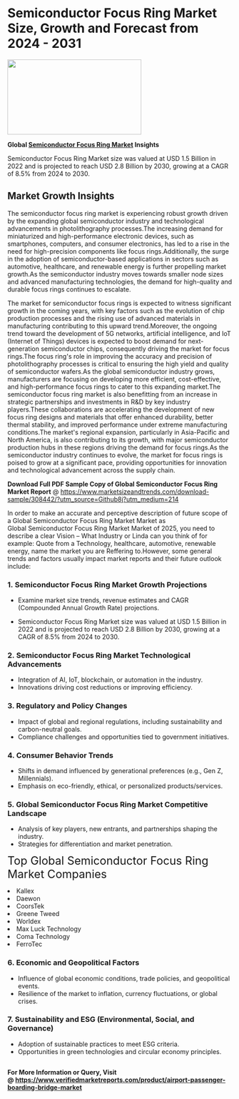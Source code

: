 <H1>Semiconductor Focus Ring Market Size, Growth and Forecast from 2024 - 2031</H1><img class="aligncenter size-medium wp-image-584254" src="https://thirdeyenews.in/wp-content/uploads/2024/09/Global-Market-Research-300x168.jpeg" alt="" width="300" height="168" /><p><strong>Global&nbsp;<a href="https://www.marketsizeandtrends.com/download-sample/308442/?utm_source=Github8j?utm_medium=214">Semiconductor Focus Ring Market</a> Insights</strong></p><p>Semiconductor Focus Ring Market size was valued at USD 1.5 Billion in 2022 and is projected to reach USD 2.8 Billion by 2030, growing at a CAGR of 8.5% from 2024 to 2030.</p><p><h2>Market Growth Insights</h2> <p>The semiconductor focus ring market is experiencing robust growth driven by the expanding global semiconductor industry and technological advancements in photolithography processes.The increasing demand for miniaturized and high-performance electronic devices, such as smartphones, computers, and consumer electronics, has led to a rise in the need for high-precision components like focus rings.Additionally, the surge in the adoption of semiconductor-based applications in sectors such as automotive, healthcare, and renewable energy is further propelling market growth.As the semiconductor industry moves towards smaller node sizes and advanced manufacturing technologies, the demand for high-quality and durable focus rings continues to escalate.</p> <p>The market for semiconductor focus rings is expected to witness significant growth in the coming years, with key factors such as the evolution of chip production processes and the rising use of advanced materials in manufacturing contributing to this upward trend.Moreover, the ongoing trend toward the development of 5G networks, artificial intelligence, and IoT (Internet of Things) devices is expected to boost demand for next-generation semiconductor chips, consequently driving the market for focus rings.The focus ring's role in improving the accuracy and precision of photolithography processes is critical to ensuring the high yield and quality of semiconductor wafers.As the global semiconductor industry grows, manufacturers are focusing on developing more efficient, cost-effective, and high-performance focus rings to cater to this expanding market.The semiconductor focus ring market is also benefitting from an increase in strategic partnerships and investments in R&D by key industry players.These collaborations are accelerating the development of new focus ring designs and materials that offer enhanced durability, better thermal stability, and improved performance under extreme manufacturing conditions.The market's regional expansion, particularly in Asia-Pacific and North America, is also contributing to its growth, with major semiconductor production hubs in these regions driving the demand for focus rings.As the semiconductor industry continues to evolve, the market for focus rings is poised to grow at a significant pace, providing opportunities for innovation and technological advancement across the supply chain.</p> <p><span class=""><strong>Download Full PDF Sample Copy of Global Semiconductor Focus Ring Market Report</strong> @ <a href="https://www.marketsizeandtrends.com/download-sample/308442/?utm_source=Github8j?utm_medium=214" target="_blank">https://www.marketsizeandtrends.com/download-sample/308442/?utm_source=Github8j?utm_medium=214</a></span></p><p>In order to make an accurate and perceptive description of future scope of a Global&nbsp;Semiconductor Focus Ring Market Market as Global&nbsp;Semiconductor Focus Ring Market Market of 2025, you need to describe a clear Vision &ndash; What Industry or Linda can you think of for example: Quote from a Technology, healthcare, automotive, renewable energy, name the market you are Reffering to.However, some general trends and factors usually impact market reports and their future outlook include:</p><h3>1.&nbsp;<strong>Semiconductor Focus Ring Market Growth Projections</strong></h3><ul><li>Examine market size trends, revenue estimates and CAGR (Compounded Annual Growth Rate) projections.</li><li><p>Semiconductor Focus Ring Market size was valued at USD 1.5 Billion in 2022 and is projected to reach USD 2.8 Billion by 2030, growing at a CAGR of 8.5% from 2024 to 2030.</p></li></ul><h3>2.&nbsp;<strong>Semiconductor Focus Ring Market Technological Advancements</strong></h3><ul><li>Integration of AI, IoT, blockchain, or automation in the industry.</li><li>Innovations driving cost reductions or improving efficiency.</li></ul><h3>3.&nbsp;<strong>Regulatory and Policy Changes</strong></h3><ul><li>Impact of global and regional regulations, including sustainability and carbon-neutral goals.</li><li>Compliance challenges and opportunities tied to government initiatives.</li></ul><h3>4.&nbsp;<strong>Consumer Behavior Trends</strong></h3><ul><li>Shifts in demand influenced by generational preferences (e.g., Gen Z, Millennials).</li><li>Emphasis on eco-friendly, ethical, or personalized products/services.</li></ul><h3>5.&nbsp;<strong>Global Semiconductor Focus Ring Market Competitive Landscape</strong></h3><ul><li>Analysis of key players, new entrants, and partnerships shaping the industry.</li><li>Strategies for differentiation and market penetration.</li></ul><p data-pm-slice="1 1 []"><span style="color: inherit; font-family: inherit; font-size: 25px;">Top Global Semiconductor Focus Ring Market Companies</span></p><div class="" data-test-id=""><p><li>Kallex</li><li> Daewon</li><li> CoorsTek</li><li> Greene Tweed</li><li> Worldex</li><li> Max Luck Technology</li><li> Coma Technology</li><li> FerroTec</li></p></div><h3>6.&nbsp;<strong>Economic and Geopolitical Factors</strong></h3><ul><li>Influence of global economic conditions, trade policies, and geopolitical events.</li><li>Resilience of the market to inflation, currency fluctuations, or global crises.</li></ul><h3>7.&nbsp;<strong>Sustainability and ESG (Environmental, Social, and Governance)</strong></h3><ul><li>Adoption of sustainable practices to meet ESG criteria.</li><li>Opportunities in green technologies and circular economy principles.</li></ul><h2><strong style="font-size: 14px;">For More Information or Query, Visit @&nbsp;</strong><a style="background-color: #ffffff; font-size: 14px;" href="https://www.marketsizeandtrends.com/report/semiconductor-focus-ring-market/" target="_blank">https://www.verifiedmarketreports.com/product/airport-passenger-boarding-bridge-market</a></h2>